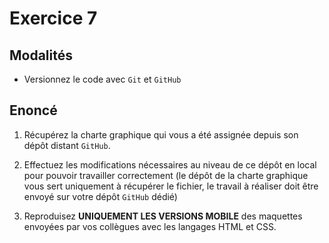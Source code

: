 # Exercice 7

## Modalités

- Versionnez le code avec `Git` et `GitHub`

## Enoncé

1. Récupérez la charte graphique qui vous a été assignée depuis son dépôt distant `GitHub`.
2. Effectuez les modifications nécessaires au niveau de ce dépôt en local pour pouvoir travailler correctement (le dépôt de la charte graphique vous sert uniquement à récupérer le fichier, le travail à réaliser doit être envoyé sur votre dépôt `GitHub` dédié)

3. Reproduisez **UNIQUEMENT LES VERSIONS MOBILE** des maquettes envoyées par vos collègues avec les langages HTML et CSS.